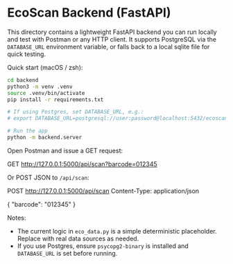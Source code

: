 # EcoScan Backend (FastAPI)

This directory contains a lightweight FastAPI backend you can run locally and test with Postman or any HTTP client. It supports PostgreSQL via the `DATABASE_URL` environment variable, or falls back to a local sqlite file for quick testing.

Quick start (macOS / zsh):

```bash
cd backend
python3 -m venv .venv
source .venv/bin/activate
pip install -r requirements.txt

# If using Postgres, set DATABASE_URL, e.g.:
# export DATABASE_URL=postgresql://user:password@localhost:5432/ecoscan_dev

# Run the app
python -m backend.server
```

Open Postman and issue a GET request:

GET http://127.0.0.1:5000/api/scan?barcode=012345

Or POST JSON to `/api/scan`:

POST http://127.0.0.1:5000/api/scan
Content-Type: application/json

{
  "barcode": "012345"
}

Notes:
- The current logic in `eco_data.py` is a simple deterministic placeholder. Replace with real data sources as needed.
- If you use Postgres, ensure `psycopg2-binary` is installed and `DATABASE_URL` is set before running.
